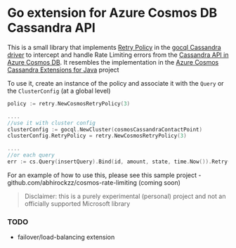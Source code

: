 # Go extension for Azure Cosmos DB Cassandra API

This is a small library that implements [Retry Policy](https://pkg.go.dev/github.com/gocql/gocql?tab=doc#RetryPolicy) in the [gocql Cassandra driver](https://github.com/gocql/gocql) to intercept and handle Rate Limiting errors from the [Cassandra API in Azure Cosmos DB](https://docs.microsoft.com/en-us/azure/cosmos-db/cassandra-introduction). It resembles the implementation in the [Azure Cosmos Cassandra Extensions for Java](https://github.com/Azure/azure-cosmos-cassandra-extensions) project

To use it, create an instance of the policy and associate it with the `Query` or the `ClusterConfig` (at a global level)

```go
policy := retry.NewCosmosRetryPolicy(3)

....
//use it with cluster config
clusterConfig := gocql.NewCluster(cosmosCassandraContactPoint)
clusterConfig.RetryPolicy = retry.NewCosmosRetryPolicy(3)

....
//or each query
err := cs.Query(insertQuery).Bind(id, amount, state, time.Now()).Retry(policy).Exec()
```

For an example of how to use this, please see this sample project - github.com/abhirockzz/cosmos-rate-limiting (coming soon)

> Disclaimer: this is a purely experimental (personal) project and not an officially supported Microsoft library

### TODO

- failover/load-balancing extension